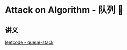 # Attack on Algorithm - 队列 🐝 










<extoc></extoc>

## 讲义

[leetcode - queue-stack](https://leetcode-cn.com/leetbook/detail/queue-stack/)